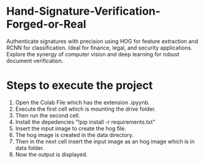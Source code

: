 # Hand-Signature-Verification-Forged-or-Real
Authenticate signatures with precision using HOG for feature extraction and RCNN for classification. Ideal for finance, legal, and security applications. Explore the synergy of computer vision and deep learning for robust document verification.
# Steps to execute the project
1. Open the Colab File which has the extension .ipyynb.
2. Execute the first cell which is mounting the drive folder.
3. Then run the second cell.
4. Install the depedencies "!pip install -r requirements.txt"
5. Insert the input image to create the hog file.
6. The hog image is created in the data directory.
7. Then in the next cell insert the input image as an hog image which is in data folder.
8. Now the output is displayed.
